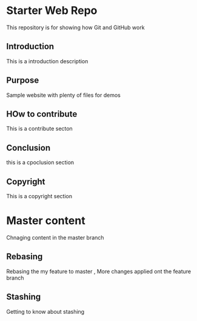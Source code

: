 # Starter Web Repo

This repository is for showing how Git and GitHub work

## Introduction

This is a introduction description

## Purpose

Sample website with plenty of files for demos

## HOw to contribute

This is a contribute secton


## Conclusion 
this is a cpoclusion section

## Copyright
This is a copyright section

# Master content
Chnaging content in the master branch

## Rebasing
Rebasing the my feature to master , More changes applied ont the feature branch


## Stashing
Getting to know about stashing